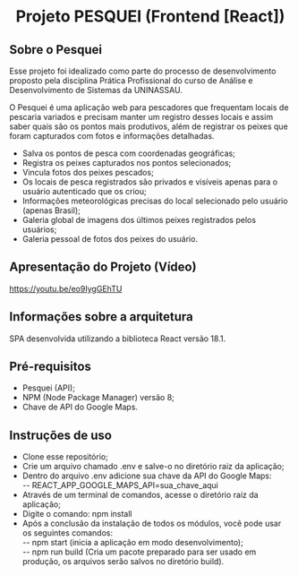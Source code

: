 <h1 align="center">Projeto PESQUEI (Frontend [React])</h2>


## Sobre o Pesquei

Esse projeto foi idealizado como parte do processo de desenvolvimento proposto pela disciplina Prática Profissional do curso de Análise e Desenvolvimento de Sistemas da UNINASSAU.

O Pesquei é uma aplicação web para pescadores que frequentam locais de pescaria variados e precisam manter um registro desses locais e assim saber quais são os pontos mais produtivos, além de registrar os peixes que foram capturados com fotos e informações detalhadas.


- Salva os pontos de pesca com coordenadas geográficas;
- Registra os peixes capturados nos pontos selecionados;
- Vincula fotos dos peixes pescados;
- Os locais de pesca registrados são privados e visíveis apenas para o usuário autenticado que os criou;
- Informações meteorológicas precisas do local selecionado pelo usuário (apenas Brasil);
- Galeria global de imagens dos últimos peixes registrados pelos usuários;
- Galeria pessoal de fotos dos peixes do usuário.

## Apresentação do Projeto (Vídeo)
https://youtu.be/eo9IygGEhTU

## Informações sobre a arquitetura

SPA desenvolvida utilizando a biblioteca React versão 18.1.

## Pré-requisitos

- Pesquei (API);
- NPM (Node Package Manager) versão 8;
- Chave de API do Google Maps.

## Instruções de uso

- Clone esse repositório;
- Crie um arquivo chamado .env e salve-o no diretório raiz da aplicação;
- Dentro do arquivo .env adicione sua chave da API do Google Maps:<br/>
  -- REACT_APP_GOOGLE_MAPS_API=sua_chave_aqui
- Através de um terminal de comandos, acesse o diretório raiz da aplicação;
- Digite o comando: npm install
- Após a conclusão da instalação de todos os módulos, você pode usar os seguintes comandos:<br/>
  -- npm start (inicia a aplicação em modo desenvolvimento);<br/>
  -- npm run build (Cria um pacote preparado para ser usado em produção, os arquivos serão salvos no diretório build).
